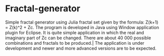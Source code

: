 # Fractal-generator
Simple fractal generator using Julia fractal set given by the formula: Z(k+1) = Z(k)^2 + Zc.
The program is developed in Java using Window application plugin for Eclipse.
It is quite simple application in which the real and imaginary part of Zc can be changed.
There are about 40 000 possible combinations and fractals to be produced.|
The application is under development and newer and more advanced versions are to be expected.
